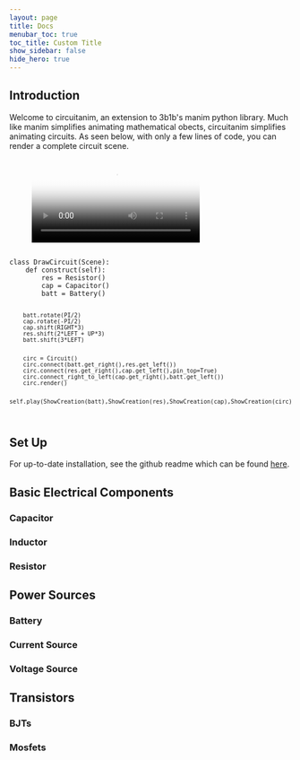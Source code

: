 ```yaml
---
layout: page
title: Docs
menubar_toc: true
toc_title: Custom Title
show_sidebar: false
hide_hero: true
---
```


## Introduction

Welcome to circuitanim, an extension to 3b1b's manim python library. Much like manim simplifies animating mathematical obects, circuitanim simplifies animating circuits. As seen below, with only a few lines of code, you can render a complete circuit scene.

<!-- blank line -->
<figure class="video_container">
  <video controls="true" allowfullscreen="true" poster="graphics/videos/DrawCircuit_poster.jpg">
    <source src="graphics/videos/DrawCircuit.mp4" type="video/mp4">
    <!--<source src="path/to/video.ogg" type="video/ogg">
    <source src="path/to/video.webm" type="video/webm"> -->
  </video> 
</figure>
<!-- blank line -->



<code>
class DrawCircuit(Scene):
    def construct(self):
        res = Resistor()
        cap = Capacitor()
        batt = Battery()

        batt.rotate(PI/2)
        cap.rotate(-PI/2)
        cap.shift(RIGHT*3)
        res.shift(2*LEFT + UP*3)
        batt.shift(3*LEFT)


        circ = Circuit()
        circ.connect(batt.get_right(),res.get_left())
        circ.connect(res.get_right(),cap.get_left(),pin_top=True)
        circ.connect_right_to_left(cap.get_right(),batt.get_left())
        circ.render()
        
        self.play(ShowCreation(batt),ShowCreation(res),ShowCreation(cap),ShowCreation(circ),run_time=3)
</code>



## Set Up

For up-to-date installation, see the github readme which can be found [here](https://github.com/weras2/circuitanim).  



## Basic Electrical Components 

### Capacitor

### Inductor 

### Resistor






## Power Sources 

### Battery 

### Current Source

### Voltage Source



## Transistors 

### BJTs 

### Mosfets
